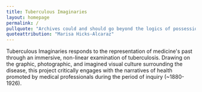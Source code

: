 ```yaml
---
title: Tuberculous Imaginaries
layout: homepage
permalink: /
pullquote: "Archives could and should go beyond the logics of possession, whether of physical or digital records, to prioritize human centered-values that position record creators not only as subjects, but as active agents in their own liberation."
quoteattribution: "Marisa Hicks-Alcaraz"
---
```


Tuberculous Imaginaries responds to the representation of medicine's past through an immersive, non-linear examination of tuberculosis. Drawing on the graphic, photographic, and imagined visual culture surrounding the disease, this project critically engages with the narratives of health promoted by medical professionals during the period of inquiry (~1880-1926).
